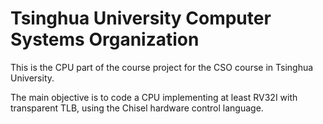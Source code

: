 Tsinghua University Computer Systems Organization
=================================================
This is the CPU part of the course project for the CSO course in Tsinghua University.

The main objective is to code a CPU implementing at least RV32I with transparent TLB,
using the Chisel hardware control language.
